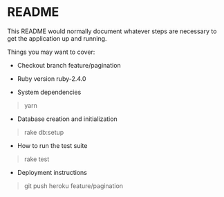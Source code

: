 # README

This README would normally document whatever steps are necessary to get the
application up and running.

Things you may want to cover:
* Checkout branch feature/pagination

* Ruby version
    ruby-2.4.0

* System dependencies
> yarn

* Database creation and initialization
> rake db:setup

* How to run the test suite
> rake test

* Deployment instructions
> git push heroku feature/pagination

